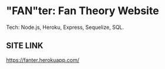 # "FAN"ter: Fan Theory Website
Tech: Node.js, Heroku, Express, Sequelize, SQL.

## SITE LINK

https://fanter.herokuapp.com/